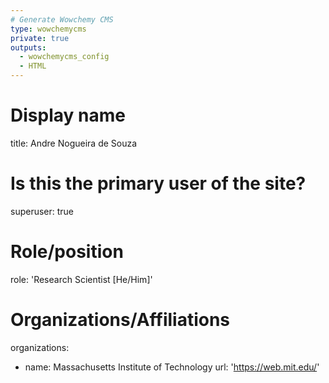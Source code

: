 ```yaml
---
# Generate Wowchemy CMS
type: wowchemycms
private: true
outputs:
  - wowchemycms_config
  - HTML
---
```

# Display name
title: Andre Nogueira de Souza

# Is this the primary user of the site?
superuser: true

# Role/position
role: 'Research Scientist [He/Him]'

# Organizations/Affiliations
organizations:
  - name: Massachusetts Institute of Technology
    url: 'https://web.mit.edu/'
